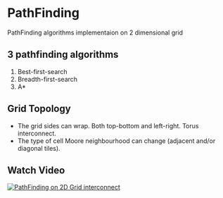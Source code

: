 # PathFinding
PathFinding algorithms implementaion on 2 dimensional grid
## 3 pathfinding algorithms
  1. Best-first-search
  2. Breadth-first-search
  3. A*

## Grid Topology
  - The grid sides can wrap. Both top-bottom and left-right. Torus interconnect.
  - The type of cell Moore neighbourhood can change (adjacent and/or diagonal tiles).

## Watch Video
[![PathFinding on 2D Grid interconnect](http://img.youtube.com/vi/zlVRx1SrKdU/0.jpg)](https://youtu.be/zlVRx1SrKdU "PathFinding on 2D Grid interconnect")
